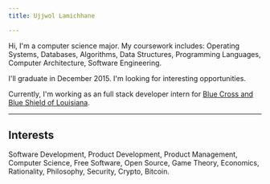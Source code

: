 ```yaml
---
title: Ujjwol Lamichhane

---
```


Hi, I'm a computer science major. My coursework includes: Operating Systems, Databases, Algorithms, Data Structures, Programming Languages, Computer Architecture, Software Engineering.

I'll graduate in December 2015. I'm looking for interesting opportunities.

Currently, I'm working as an full stack developer intern for [Blue Cross and Blue Shield of Louisiana](http://www.bcbsla.com/).

---

## Interests ##
Software Development, Product Development, Product Management, Computer Science, Free Software, Open Source, Game Theory, Economics, Rationality, Philosophy, Security, Crypto, Bitcoin.
